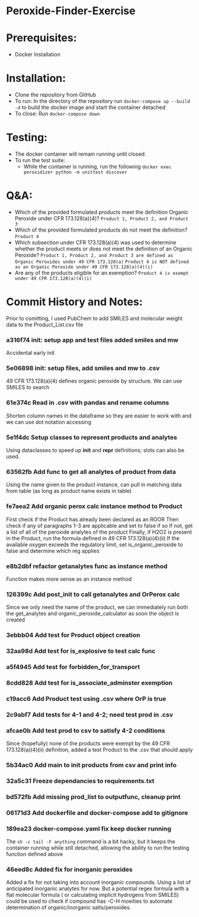 # Peroxide-Finder-Exercise

# Prerequisites:
- Docker Installation

# Installation:
- Clone the repository from GitHub
- To run: In the directory of the repository run `docker-compose up --build -d` to build the docker image and start the container detached
- To close: Run `docker-compose down`

# Testing:
- The docker container will remain running until closed.
- To run the test suite:
  -   While the container is running, run the following `docker exec peroxidizer python -m unittest discover`

# Q&A:
- Which of the provided formulated products meet the definition Organic Peroxide under
CFR 173.128(a)(4)? 
`Product 1, Product 2, and Product 3`
- Which of the provided formulated products do not meet the definition?
`Product 4`
- Which subsection under CFR 173.128(a)(4) was used to determine whether the product
meets or does not meet the definition of an Organic Peroxide?
`Product 1, Product 2, and Product 3 are defined as Organic Peroxides under 49 CFR 173.128(a)`
`Product 4 is NOT defined as an Organic Peroxide under 49 CFR 173.128(a)(4)(i)`
- Are any of the products eligible for an exemption?
`Product 4 is exempt under 49 CFR 173.128(a)(4)(i)`


# Commit History and Notes:

Prior to comitting, I used PubChem to add SMILES and molecular weight data to the Product_List.csv file

### a316f74 init: setup app and test files added smiles and mw
Accidental early init

### 5e06898 init: setup files, add smiles and mw to .csv
49 CFR 173.128(a)(4) defines organic peroxide by structure. We can use SMILES to search

### 61e374c Read in .csv with pandas and rename columns
Shorten column names in the dataframe so they are easier to work with and we can use dot notation accessing

### 5e1f4dc Setup classes to represent products and analytes
Using dataclasses to speed up __init__ and __repr__ definitions; slots can also be used.

### 63562fb Add func to get all analytes of product from data
Using the name given to the product instance, can pull in matching data from table (as long as product name exists in table)

### fe7aea2 Add organic perox calc instance method to Product
First check if the Product has already been declared as an ROOR
Then check if any of paragraphs 1-3 are applicable and set to false if so
If not, get a list of all of the peroxide analytes of the product
Finally, if H2O2 is present in the Product, run the formula defined in 49 CFR 173.128(a)(4)(ii)
If the available oxygen exceeds the regulatory limit, set is_organic_peroxide to false and determine which reg applies

### e8b2dbf refactor getanalytes func as instance method
Function makes more sense as an instance method

### 126399c Add post_init to call getanalytes and OrPerox calc
Since we only need the name of the product, we can immediately run both the get_analytes and organic_peroxide_calculator as soon the object is created

### 3ebbb04 Add test for Product object creation
### 32aa98d Add test for is_explosive to test calc func
### a5f4945 Add test for forbidden_for_transport
### 8cdd828 Add test for is_associate_adminster exemption
### c19acc6 Add Product test using .csv where OrP is true
### 2c9abf7 Add tests for 4-1 and 4-2; need test prod in .csv
### afcae0b Add test prod to csv to satisfy 4-2 conditions
Since (hopefully) none of the products were exempt by the 49 CFR 173.128(a)(4)(ii) definition, added a test Product to the .csv that should apply
### 5b34ac0 Add main to init products from csv and print info
### 32a5c31 Freeze dependancies to requirements.txt
### bd572fb Add missing prod_list to outputfunc, cleanup print
### 06171d3 Add dockerfile and docker-compose add to gitignore
### 189ea23 docker-compose.yaml fix keep docker running
The `sh -c tail -F anything` command is a bit hacky, but it keeps the container running while still detached, allowing the ability to run the testing function defined above
### 46eed8c Added fix for inorganic peroxides
Added a fix for not taking into account inorganic compounds. Using a list of anticipated inorganic analytes for now. But a potential regex formula with a flat molecular formula ( or calculating implicit hydrogens from SMILES) could be used to check if compound has -C-H moeities to automate determination of organic/inorganic salts/peroxides.

